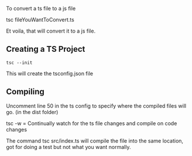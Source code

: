 To convert a ts file to a js file

tsc fileYouWantToConvert.ts

Et voila, that will convert it to a js file.



## Creating a TS Project

`tsc --init`

This will create the tsconfig.json file

## Compiling

Uncomment line 50 in the ts config to specify where the compiled files will go.  (in the dist folder)

tsc -w = Continually watch for the ts file changes and compile on code changes

The command tsc src/index.ts will compile the file into the same location, got for doing a test but not what you want normally.